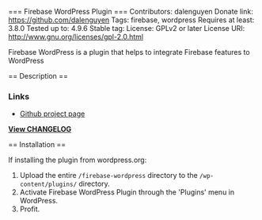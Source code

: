 === Firebase WordPress Plugin ===
Contributors:      dalenguyen
Donate link:       https://github.com/dalenguyen
Tags:              firebase, wordpress
Requires at least: 3.8.0
Tested up to:      4.9.6
Stable tag:
License:           GPLv2 or later
License URI:       http://www.gnu.org/licenses/gpl-2.0.html

Firebase WordPress is a plugin that helps to integrate Firebase features to WordPress

== Description ==

### Links
* [Github project page](https://github.com/dalenguyen/firebase-wordpress-plugin)

**[View CHANGELOG](https://github.com/dalenguyen/firebase-wordpress-plugin/blob/master/CHANGELOG.md)**

== Installation ==

If installing the plugin from wordpress.org:

1. Upload the entire `/firebase-wordpress` directory to the `/wp-content/plugins/` directory.
2. Activate Firebase WordPress Plugin through the 'Plugins' menu in WordPress.
3. Profit.
